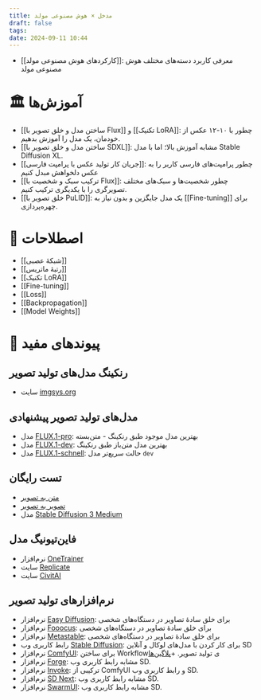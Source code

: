 ```yaml
---
title: مدخل × هوش مصنوعی مولد
draft: false
tags: 
date: 2024-09-11 10:44
---
```

- [[کارکردهای هوش مصنوعی مولد]]: معرفی کاربرد دسته‌های مختلف هوش مصنوعی مولد
# 🏛 آموزش‌ها

- [[ساختن مدل و خلق تصویر با Flux]] و [[تکنیک LoRA]]: چطور با ۱۰-۱۲ عکس از خودمان، یک مدل را آموزش بدهیم.
- [[ساختن مدل و خلق تصویر با SDXL]]: مشابه آموزش بالا؛ اما با مدل Stable Diffusion XL.
- [[جریان کار تولید عکس با پرامپت فارسی]]: چطور پرامپت‌های فارسی کاربر را به عکس دلخواهش مبدل کنیم
- [[ترکیب سبک و شخصیت با Flux]]: چطور شخصیت‌ها و سبک‌های مختلف تصویرگری را با یکدیگری ترکیب کنیم.
- [[خلق تصویر با PuLID]]: یک مدل جایگزین و بدون نیاز به [[Fine-tuning]] برای چهره‌پردازی.


# 🔑 اصطلاحات

- [[شبکهٔ عصبی]]
- [[رتبهٔ ماتریس]]
- [[تکنیک LoRA]]
- [[Fine-tuning]]
- [[Loss]]
- [[Backpropagation]]
- [[Model Weights]]


# 🔗 پیوندهای مفید

## رنکینگ مدل‌های تولید تصویر

- سایت [imgsys.org](https://imgsys.org/rankings)

## مدل‌های تولید تصویر پیشنهادی

- مدل [FLUX.1-pro](https://fal.ai/models/fal-ai/flux-pro): بهترین مدل موجود طبق رنکینگ - متن‌بسته
- مدل [FLUX.1-dev](https://huggingface.co/black-forest-labs/FLUX.1-dev): بهترین مدل متن‌باز طبق رنکینگ
- مدل [FLUX.1-schnell](https://huggingface.co/black-forest-labs/FLUX.1-schnell): حالت سریع‌تر مدل `dev`

## تست رایگان

- [متن به تصویر](https://www.mage.space/)
- [تصویر به تصویر](https://huggingface.co/spaces/huggingface-projects/diffuse-the-rest)
- مدل [Stable Diffusion 3 Medium](https://huggingface.co/spaces/stabilityai/stable-diffusion-3-medium)

## فاین‌تیونیگ مدل

- نرم‌افزار [OneTrainer](https://github.com/Nerogar/OneTrainer)
- سایت [Replicate](https://replicate.com/)
- سایت [CivitAI](https://civitai.com/)

## نرم‌افزارهای تولید تصویر

- نرم‌افزار [Easy Diffusion](https://easydiffusion.github.io/): برای خلق سادهٔ تصاویر در دستگاه‌های شخصی
- نرم‌افزار [Fooocus](https://github.com/lllyasviel/fooocus): برای خلق سادهٔ تصاویر در دستگاه‌های شخصی
- نرم‌افزار [Metastable](https://metastable.studio/): برای خلق سادهٔ تصاویر در دستگاه‌های شخصی
- رابط کاربری وب [Stable Diffusion](https://github.com/automatic1111/stable-diffusion-webui): برای کار کردن با مدل‌های لوکال و آنلاین SD
- نرم‌افزار [ComfyUI](https://github.com/comfyanonymous/ComfyUI): برای ساختن Workflowی تولید تصویر. +[پلاگین‌ها](https://github.com/WASasquatch/comfyui-plugins)
- نرم‌افزار [Forge](https://github.com/lllyasviel/stable-diffusion-webui-forge): مشابه رابط کاربری وب SD. 
- نرم‌افزار [Invoke](https://github.com/invoke-ai/InvokeAI): ترکیبی از ComfyUI و رابط کاربری وب SD.
- نرم‌افزار [SD Next](https://github.com/vladmandic/automatic): مشابه رابط کاربری وب SD.
- نرم‌افزار [SwarmUI](https://github.com/mcmonkeyprojects/SwarmUI): مشابه رابط کاربری وب SD.

